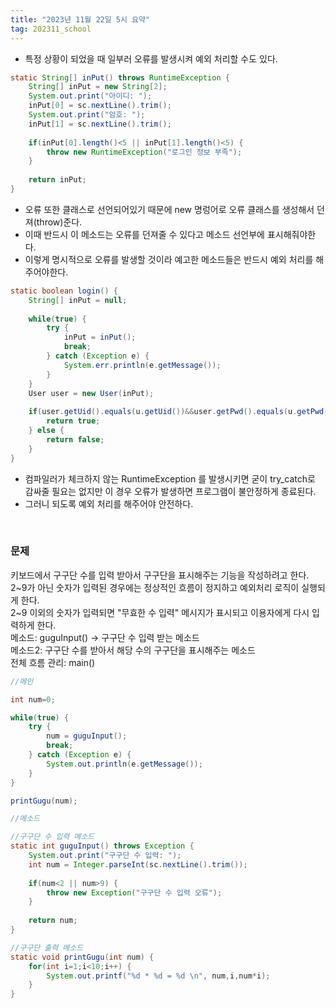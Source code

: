 ```yaml
---
title: "2023년 11월 22일 5시 요약"
tag: 202311_school
---
```


- 특정 상황이 되었을 때 일부러 오류를 발생시켜 예외 처리할 수도 있다. 

```java
static String[] inPut() throws RuntimeException {
    String[] inPut = new String[2];
    System.out.print("아이디: ");
    inPut[0] = sc.nextLine().trim();
    System.out.print("암호: ");
    inPut[1] = sc.nextLine().trim();
    
    if(inPut[0].length()<5 || inPut[1].length()<5) {
        throw new RuntimeException("로그인 정보 부족");
    }
    
    return inPut;	
}
```
- 오류 또한 클래스로 선언되어있기 때문에 new 명렁어로 오류 클래스를 생성해서 던져(throw)준다.
- 이때 반드시 이 메소드는 오류를 던져줄 수 있다고 메소드 선언부에 표시해줘야한다.
- 이렇게 명시적으로 오류를 발생할 것이라 예고한 메소드들은 반드시 예외 처리를 해주어야한다.

```java
static boolean login() {
    String[] inPut = null;
    
    while(true) {
        try {
            inPut = inPut();
            break;
        } catch (Exception e) {
            System.err.println(e.getMessage());
        }
    }
    User user = new User(inPut);
    
    if(user.getUid().equals(u.getUid())&&user.getPwd().equals(u.getPwd())) {
        return true;
    } else {
        return false;
    }
}
```

- 컴파일러가 체크하지 않는 RuntimeException 를 발생시키면 굳이 try_catch로 감싸줄 필요는 없지만 이 경우 오류가 발생하면 프로그램이 불안정하게 종료된다. 
- 그러니 되도록 예외 처리를 해주어야 안전하다.

<br>

### 문제
키보드에서 구구단 수를 입력 받아서 구구단을 표시해주는 기능을 작성하려고 한다.<br>
2~9가 아닌 숫자가 입력된 경우에는 정상적인 흐름이 정지하고 예외처리 로직이 실행되게 한다.<br>
2~9 이외의 숫자가 입력되면 "무효한 수 입력" 메시지가 표시되고 이용자에게 다시 입력하게 한다.<br>
메소드: guguInput() -> 구구단 수 입력 받는 메소드<br>
메소드2: 구구단 수를 받아서 해당 수의 구구단을 표시해주는 메소드<br>
전체 흐름 관리: main()

```java
//메인

int num=0;

while(true) {
    try {
        num = guguInput();
        break;
    } catch (Exception e) {
        System.out.println(e.getMessage());
    }
}

printGugu(num);
```

```java
//메소드

//구구단 수 입력 메소드
static int guguInput() throws Exception {
    System.out.print("구구단 수 입력: ");
    int num = Integer.parseInt(sc.nextLine().trim());
    
    if(num<2 || num>9) {
        throw new Exception("구구단 수 입력 오류");
    }
    
    return num;
}

//구구단 출력 메소드
static void printGugu(int num) {
    for(int i=1;i<10;i++) {
        System.out.printf("%d * %d = %d \n", num,i,num*i);
    }
}
```
